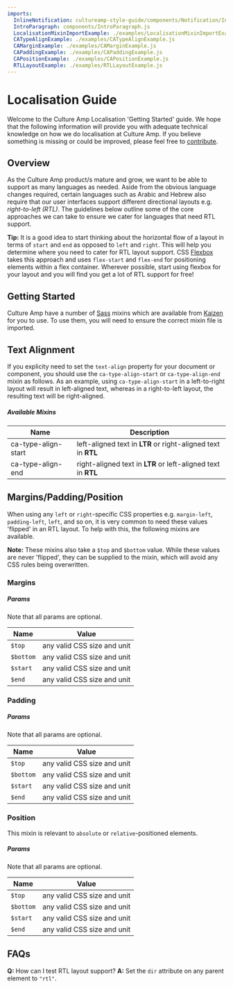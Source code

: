 ```yaml
---
imports:
  InlineNotification: cultureamp-style-guide/components/Notification/InlineNotification.js
  IntroParagraph: components/IntroParagraph.js
  LocalisationMixinImportExample: ./examples/LocalisationMixinImportExample.js
  CATypeAlignExample: ./examples/CATypeAlignExample.js
  CAMarginExample: ./examples/CAMarginExample.js
  CAPaddingExample: ./examples/CAPaddingExample.js
  CAPositionExample: ./examples/CAPositionExample.js
  RTLLayoutExample: ./examples/RTLLayoutExample.js
---
```


# Localisation Guide

<IntroParagraph>

Welcome to the Culture Amp Localisation 'Getting Started' guide. We hope that the following information will provide you with adequate technical knowledge on how we do localisation at Culture Amp. If you believe something is missing or could be improved, please feel free to [contribute](https://github.com/cultureamp/cultureamp-style-guide).

</IntroParagraph>

## Overview

As the Culture Amp product/s mature and grow, we want to be able to support as many languages as needed. Aside from the obvious language changes required, certain languages such as Arabic and Hebrew also require that our user interfaces support different directional layouts e.g. _right-to-left (RTL)_. The guidelines below outline some of the core approaches we can take to ensure we cater for languages that need RTL support.

<InlineNotification persistent={true} type="affirmative">

**Tip:** It is a good idea to start thinking about the horizontal flow of a layout in terms of `start` and `end` as opposed to `left` and `right`. This will help you determine where you need to cater for RTL layout support. CSS [Flexbox](https://developer.mozilla.org/en-US/docs/Web/CSS/CSS_Flexible_Box_Layout/Basic_Concepts_of_Flexbox) takes this approach and uses `flex-start` and `flex-end` for positioning elements within a flex container. Wherever possible, start using flexbox for your layout and you will find you get a lot of RTL support for free!

</InlineNotification>

## Getting Started

Culture Amp have a number of [Sass](https://sass-lang.com/) mixins which are available from [Kaizen](https://github.com/cultureamp/cultureamp-style-guide) for you to use. To use them, you will need to ensure the correct mixin file is imported.

<LocalisationMixinImportExample />

## Text Alignment

If you explicity need to set the `text-align` property for your document or component, you should use the `ca-type-align-start` or `ca-type-align-end` mixin as follows. As an example, using `ca-type-align-start` in a left-to-right layout will result in left-aligned text, whereas in a right-to-left layout, the resulting text will be right-aligned.

<CATypeAlignExample />

##### Available Mixins

| Name                | Description                                                   |
| ------------------- | ------------------------------------------------------------- |
| ca-type-align-start | left-aligned text in **LTR** or right-aligned text in **RTL** |
| ca-type-align-end   | right-aligned text in **LTR** or left-aligned text in **RTL** |

## Margins/Padding/Position

When using any `left` or `right`-specific CSS properties e.g. `margin-left`, `padding-left`, `left`, and so on, it is very common to need these values 'flipped' in an RTL layout. To help with this, the following mixins are available.

<InlineNotification persistent={true} type="informative">

**Note:** These mixins also take a `$top` and `$bottom` value. While these values are never 'flipped', they can be supplied to the mixin, which will avoid any CSS rules being overwritten.

</InlineNotification>

### Margins

<CAMarginExample />

##### Params

Note that all params are optional.

| Name      | Value                       |
| --------- | --------------------------- |
| `$top`    | any valid CSS size and unit |
| `$bottom` | any valid CSS size and unit |
| `$start`  | any valid CSS size and unit |
| `$end`    | any valid CSS size and unit |

### Padding

<CAPaddingExample />

##### Params

Note that all params are optional.

| Name      | Value                       |
| --------- | --------------------------- |
| `$top`    | any valid CSS size and unit |
| `$bottom` | any valid CSS size and unit |
| `$start`  | any valid CSS size and unit |
| `$end`    | any valid CSS size and unit |

### Position

This mixin is relevant to `absolute` or `relative`-positioned elements.

<CAPositionExample />

##### Params

Note that all params are optional.

| Name      | Value                       |
| --------- | --------------------------- |
| `$top`    | any valid CSS size and unit |
| `$bottom` | any valid CSS size and unit |
| `$start`  | any valid CSS size and unit |
| `$end`    | any valid CSS size and unit |

## FAQs

**Q:** How can I test RTL layout support?
**A:** Set the `dir` attribute on any parent element to `"rtl"`.

<RTLLayoutExample />

